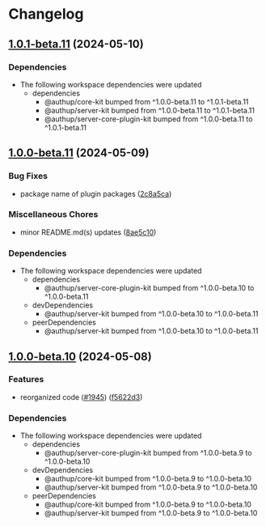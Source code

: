 # Changelog

## [1.0.1-beta.11](https://github.com/authup/authup/compare/v1.0.0-beta.11...v1.0.1-beta.11) (2024-05-10)


### Dependencies

* The following workspace dependencies were updated
  * dependencies
    * @authup/core-kit bumped from ^1.0.0-beta.11 to ^1.0.1-beta.11
    * @authup/server-kit bumped from ^1.0.0-beta.11 to ^1.0.1-beta.11
    * @authup/server-core-plugin-kit bumped from ^1.0.0-beta.11 to ^1.0.1-beta.11

## [1.0.0-beta.11](https://github.com/authup/authup/compare/v1.0.0-beta.10...v1.0.0-beta.11) (2024-05-09)


### Bug Fixes

* package name of plugin packages ([2c8a5ca](https://github.com/authup/authup/commit/2c8a5cab37b9483af57f94151e9a43b9d4decb10))


### Miscellaneous Chores

* minor README.md(s) updates ([8ae5c10](https://github.com/authup/authup/commit/8ae5c10d178745ad1921dfdaba9c7487944e42c0))


### Dependencies

* The following workspace dependencies were updated
  * dependencies
    * @authup/server-core-plugin-kit bumped from ^1.0.0-beta.10 to ^1.0.0-beta.11
  * devDependencies
    * @authup/server-kit bumped from ^1.0.0-beta.10 to ^1.0.0-beta.11
  * peerDependencies
    * @authup/server-kit bumped from ^1.0.0-beta.10 to ^1.0.0-beta.11

## [1.0.0-beta.10](https://github.com/authup/authup/compare/v1.0.0-beta.9...v1.0.0-beta.10) (2024-05-08)


### Features

* reorganized code ([#1945](https://github.com/authup/authup/issues/1945)) ([f5622d3](https://github.com/authup/authup/commit/f5622d3d75c83bdbb5e89ef82ae5ce2aa56416e6))


### Dependencies

* The following workspace dependencies were updated
  * dependencies
    * @authup/server-core-plugin-kit bumped from ^1.0.0-beta.9 to ^1.0.0-beta.10
  * devDependencies
    * @authup/core-kit bumped from ^1.0.0-beta.9 to ^1.0.0-beta.10
    * @authup/server-kit bumped from ^1.0.0-beta.9 to ^1.0.0-beta.10
  * peerDependencies
    * @authup/core-kit bumped from ^1.0.0-beta.9 to ^1.0.0-beta.10
    * @authup/server-kit bumped from ^1.0.0-beta.9 to ^1.0.0-beta.10
